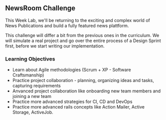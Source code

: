 ## NewsRoom Challenge

This Week Lab, we'll be returning to the exciting and complex world of News Publications and build a fully featured news plattform.

 This challenge will differ a bit from the previous ones in the curriculum. We will simulate a real project and go over the entire process of a Design Sprint first, before we start writing our implementation.

### Learning Objectives

* Learn about Agile methodologies \(Scrum + XP - Software Craftsmanship\)
* Practice project collaboration - planning, organizing ideas and tasks, capturing requirements
* Anvanced project collaboration like onboarding new team members and joining a new team
* Practice more advanced strategies for  CI, CD and DevOps
* Practice more advanced rails concepts like Action Mailer, Active Storage, ActiveJob.



## 

  




